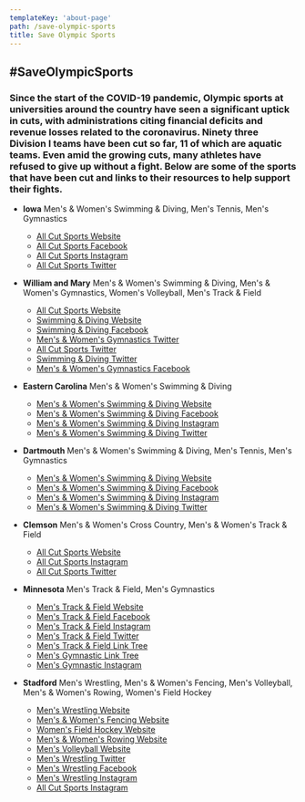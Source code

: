```yaml
---
templateKey: 'about-page'
path: /save-olympic-sports
title: Save Olympic Sports
---
```


## #SaveOlympicSports

### Since the start of the COVID-19 pandemic, Olympic sports at universities around the country have seen a significant uptick in cuts, with administrations citing financial deficits and revenue losses related to the coronavirus. Ninety three Division I teams have been cut so far, 11 of which are aquatic teams. Even amid the growing cuts, many athletes have refused to give up without a fight. Below are some of the sports that have been cut and links to their resources to help support their fights.

- **Iowa** Men's & Women's Swimming & Diving, Men's Tennis, Men's Gymnastics
  - [All Cut Sports Website](https://www.savehawkeyesports.com/)
  - [All Cut Sports Facebook](https://www.facebook.com/groups/1711559695676754)
  - [All Cut Sports Instagram](https://www.instagram.com/savehawkeyesports/)
  - [All Cut Sports Twitter](https://twitter.com/saveiowasports)

- **William and Mary** Men's & Women's Swimming & Diving, Men's & Women's Gymnastics, Women's Volleyball, Men's Track & Field
  - [All Cut Sports Website](https://savetribesports.com/)
  - [Swimming & Diving Website](https://www.savetribeswimming.com/)
  - [Swimming & Diving Facebook](https://www.facebook.com/groups/313901139696180)
  - [Men's & Women's Gymnastics Twitter](https://twitter.com/savewmgym)
  - [All Cut Sports Twitter](https://twitter.com/SaveTheTribe7)
  - [Swimming & Diving Twitter](https://twitter.com/SaveTribeSwim)
  - [Men's & Women's Gymnastics Facebook](https://www.facebook.com/SaveWMGym)

- **Eastern Carolina** Men's & Women's Swimming & Diving
  - [Men's & Women's Swimming & Diving Website](http://saveecuswimdive.org/)
  - [Men's & Women's Swimming & Diving Facebook](https://www.facebook.com/SaveECUSwimDive/)
  - [Men's & Women's Swimming & Diving Instagram](https://www.instagram.com/saveecuswimdive/)
  - [Men's & Women's Swimming & Diving Twitter](https://twitter.com/saveecuswimdive)

- **Dartmouth** Men's & Women's Swimming & Diving, Men's Tennis, Men's Gymnastics
  - [Men's & Women's Swimming & Diving Website](https://savedartmouthswimdive.org/)
  - [Men's & Women's Swimming & Diving Facebook](https://www.facebook.com/Dartmouth-College-Swimming-and-Diving-179123165435717/)
  - [Men's & Women's Swimming & Diving Instagram](https://www.instagram.com/save_dartmouthswimdive/)
  - [Men's & Women's Swimming & Diving Twitter](https://twitter.com/save_dcsd)

- **Clemson** Men's & Women's Cross Country, Men's & Women's Track & Field
  - [All Cut Sports Website](https://www.saveclemsontf.com/)
  - [All Cut Sports Instagram](https://www.instagram.com/saveclemsonxctf/)
  - [All Cut Sports Twitter](https://twitter.com/SaveClemsonXCTF)

- **Minnesota** Men's Track & Field, Men's Gymnastics
  - [Men's Track & Field Website](http://www.savegophertf.org/)
  - [Men's Track & Field Facebook](https://www.facebook.com/groups/634286233941618/)
  - [Men's Track & Field Instagram](https://www.instagram.com/savegophertf/)
  - [Men's Track & Field Twitter](https://twitter.com/umnmen)
  - [Men's Track & Field Link Tree](https://linktr.ee/reinstateumnmenstf)
  - [Men's Gymnastic Link Tree](https://linktr.ee/save_gophergymnastics/)
  - [Men's Gymnastic Instagram](https://www.instagram.com/save_gophergymnastics/?hl=en)

- **Stadford** Men's Wrestling, Men's & Women's Fencing, Men's Volleyball, Men's & Women's Rowing, Women's Field Hockey
  - [Men's Wrestling Website](https://www.keepstanfordwrestling.com/)
  - [Men's & Women's Fencing Website](https://savestanfordfencing.com/)
  - [Women's Field Hockey Website](https://www.savestanfordfieldhockey.com/)
  - [Men's & Women's Rowing Website](https://www.savestanfordrowing.com/)
  - [Men's Volleyball Website](https://www.savestanfordmvb.com/)
  - [Men's Wrestling Twitter](https://twitter.com/KeepStanfordWRE)
  - [Men's Wrestling Facebook](https://www.facebook.com/KeepStanfordWrestling/)
  - [Men's Wrestling Instagram](https://www.instagram.com/keepstanfordwre/)
  - [All Cut Sports Instagram](https://www.instagram.com/savestanfordsports/)
